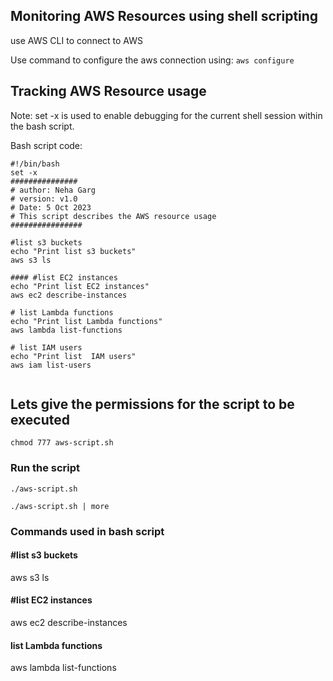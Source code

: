 ## Monitoring AWS Resources using shell scripting

use AWS CLI to connect to AWS 

Use command to configure the aws connection using:
``
aws configure
``
## Tracking AWS Resource usage
 Note: set -x is used to enable debugging for the current shell session within the bash script.

Bash script code:

```
#!/bin/bash
set -x
###############
# author: Neha Garg
# version: v1.0
# Date: 5 Oct 2023
# This script describes the AWS resource usage
################

#list s3 buckets
echo "Print list s3 buckets"
aws s3 ls

#### #list EC2 instances
echo "Print list EC2 instances"
aws ec2 describe-instances

# list Lambda functions
echo "Print list Lambda functions"
aws lambda list-functions

# list IAM users
echo "Print list  IAM users"
aws iam list-users


```

## Lets give the permissions for the script to be executed
```
chmod 777 aws-script.sh
```
### Run the script
```
./aws-script.sh
```

```
./aws-script.sh | more
```

### Commands used in bash script

#### #list s3 buckets
aws s3 ls

#### #list EC2 instances
aws ec2 describe-instances

#### list Lambda functions
aws lambda list-functions





